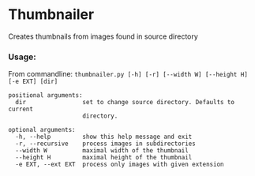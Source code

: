 # Thumbnailer

Creates thumbnails from images found in source directory

### Usage:

From commandline: `thumbnailer.py [-h] [-r] [--width W] [--height H] [-e EXT] [dir]`


```
positional arguments:
  dir                set to change source directory. Defaults to current
                     directory.

optional arguments:
  -h, --help         show this help message and exit
  -r, --recursive    process images in subdirectories
  --width W          maximal width of the thumbnail
  --height H         maximal height of the thumbnail
  -e EXT, --ext EXT  process only images with given extension
```